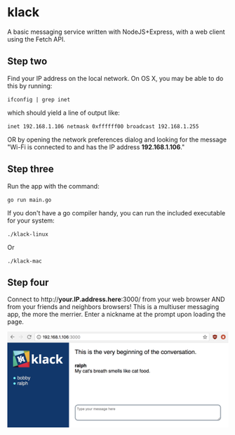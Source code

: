 # klack
A basic messaging service written with NodeJS+Express, with a web client using the Fetch API.

## Step two
Find your IP address on the local network. On OS X, you may be able to do this by running:

    ifconfig | grep inet
    
which should yield a line of output like:

    inet 192.168.1.106 netmask 0xffffff00 broadcast 192.168.1.255

OR by opening the network preferences dialog and looking for the message
"Wi-Fi is connected to <NETWORKNAME> and has the IP address **192.168.1.106**."

## Step three
Run the app with the command:

    go run main.go

If you don't have a go compiler handy, you can run the included executable for
your system:

    ./klack-linux

Or

    ./klack-mac

## Step four
Connect to http://**your.IP.address.here**:3000/ from your web browser AND from your friends and neighbors browsers!
This is a multiuser messaging app, the more the merrier.
Enter a nickname at the prompt upon loading the page.

![Screenshot of klack client](/screenshot-klack.png)
